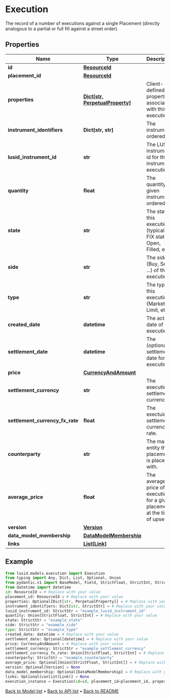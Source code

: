 # Execution

The record of a number of executions against a single Placement (directly analogous to  a partial or full fill against a street order).
## Properties
Name | Type | Description | Notes
------------ | ------------- | ------------- | -------------
**id** | [**ResourceId**](ResourceId.md) |  | 
**placement_id** | [**ResourceId**](ResourceId.md) |  | 
**properties** | [**Dict[str, PerpetualProperty]**](PerpetualProperty.md) | Client-defined properties associated with this execution. | [optional] 
**instrument_identifiers** | **Dict[str, str]** | The instrument ordered. | 
**lusid_instrument_id** | **str** | The LUSID instrument id for the instrument execution. | 
**quantity** | **float** | The quantity of given instrument ordered. | 
**state** | **str** | The state of this execution (typically a FIX state; Open, Filled, etc). | 
**side** | **str** | The side (Buy, Sell, ...) of this execution. | 
**type** | **str** | The type of this execution (Market, Limit, etc). | 
**created_date** | **datetime** | The active date of this execution. | 
**settlement_date** | **datetime** | The (optional) settlement date for this execution | [optional] 
**price** | [**CurrencyAndAmount**](CurrencyAndAmount.md) |  | 
**settlement_currency** | **str** | The execution&#39;s settlement currency. | 
**settlement_currency_fx_rate** | **float** | The exectuion&#39;s settlement currency rate. | 
**counterparty** | **str** | The market entity this placement is placed with. | 
**average_price** | **float** | The average price of all executions for a given placement at the time of upsert | [optional] 
**version** | [**Version**](Version.md) |  | [optional] 
**data_model_membership** | [**DataModelMembership**](DataModelMembership.md) |  | [optional] 
**links** | [**List[Link]**](Link.md) |  | [optional] 
## Example

```python
from lusid.models.execution import Execution
from typing import Any, Dict, List, Optional, Union
from pydantic.v1 import BaseModel, Field, StrictFloat, StrictInt, StrictStr, conlist, constr
from datetime import datetime
id: ResourceId = # Replace with your value
placement_id: ResourceId = # Replace with your value
properties: Optional[Dict[str, PerpetualProperty]] = # Replace with your value
instrument_identifiers: Dict[str, StrictStr] = # Replace with your value
lusid_instrument_id: StrictStr = "example_lusid_instrument_id"
quantity: Union[StrictFloat, StrictInt] = # Replace with your value
state: StrictStr = "example_state"
side: StrictStr = "example_side"
type: StrictStr = "example_type"
created_date: datetime = # Replace with your value
settlement_date: Optional[datetime] = # Replace with your value
price: CurrencyAndAmount = # Replace with your value
settlement_currency: StrictStr = "example_settlement_currency"
settlement_currency_fx_rate: Union[StrictFloat, StrictInt] = # Replace with your value
counterparty: StrictStr = "example_counterparty"
average_price: Optional[Union[StrictFloat, StrictInt]] = # Replace with your value
version: Optional[Version] = None
data_model_membership: Optional[DataModelMembership] = # Replace with your value
links: Optional[conlist(Link)] = None
execution_instance = Execution(id=id, placement_id=placement_id, properties=properties, instrument_identifiers=instrument_identifiers, lusid_instrument_id=lusid_instrument_id, quantity=quantity, state=state, side=side, type=type, created_date=created_date, settlement_date=settlement_date, price=price, settlement_currency=settlement_currency, settlement_currency_fx_rate=settlement_currency_fx_rate, counterparty=counterparty, average_price=average_price, version=version, data_model_membership=data_model_membership, links=links)

```

[Back to Model list](../README.md#documentation-for-models) &#8226; [Back to API list](../README.md#documentation-for-api-endpoints) &#8226; [Back to README](../README.md)

